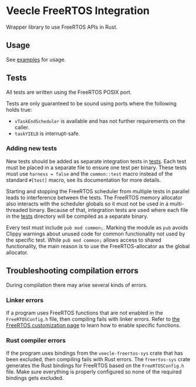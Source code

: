 # Veecle FreeRTOS Integration

Wrapper library to use FreeRTOS APIs in Rust.

## Usage

See [examples](https://github.com/veecle/freertos-integration/tree/main/examples) for usage.

## Tests

All tests are written using the FreeRTOS POSIX port.

Tests are only guaranteed to be sound using ports where the following holds true:

- `vTaskEndScheduler` is available and has not further requirements on the caller.
- `taskYIELD` is interrupt-safe.

### Adding new tests

New tests should be added as separate integration tests in [tests](tests).
Each test must be placed in a separate file to ensure one test per binary.
These tests must use `harness = false` and the `common::test` macro instead of the standard `#[test]` macro, see its documentation for more details.

Starting and stopping the FreeRTOS scheduler from multiple tests in parallel leads to interference between the tests.
The FreeRTOS memory allocator also interacts with the scheduler globals so it must not be used in a multi-threaded binary.
Because of that, integration tests are used where each file in the [tests](tests) directory will be compiled as a separate binary.

Every test must include `pub mod common;`.
Marking the module as `pub` avoids Clippy warnings about unused code for common functionality not used by the specific test.
While `pub mod common;` allows access to shared functionality, the main reason is to use the FreeRTOS-allocator as the global allocator.

## Troubleshooting compilation errors

During compilation there may arise several kinds of errors.

### Linker errors

If a program uses FreeRTOS functions that are not enabled in the `FreeRTOSConfig.h` file, then compiling fails with linker errors.
Refer to [the FreeRTOS customization page][FreeRTOS-customization] to learn how to enable specific functions.

### Rust compiler errors

If the program uses bindings from the `veecle-freertos-sys` crate that has been excluded, then compiling fails with Rust errors.
The `freertos-sys` crate generates the Rust bindings for FreeRTOS based on the `FreeRTOSConfig.h` file.
Make sure everything is properly configured so none of the required bindings gets excluded.

[FreeRTOS-customization]: https://www.freertos.org/Documentation/02-Kernel/03-Supported-devices/02-Customization
